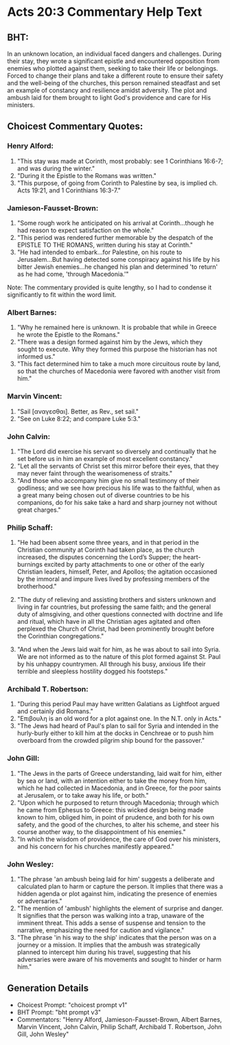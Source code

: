 # Acts 20:3 Commentary Help Text

## BHT:
In an unknown location, an individual faced dangers and challenges. During their stay, they wrote a significant epistle and encountered opposition from enemies who plotted against them, seeking to take their life or belongings. Forced to change their plans and take a different route to ensure their safety and the well-being of the churches, this person remained steadfast and set an example of constancy and resilience amidst adversity. The plot and ambush laid for them brought to light God's providence and care for His ministers.

## Choicest Commentary Quotes:
### Henry Alford:
1. "This stay was made at Corinth, most probably: see 1 Corinthians 16:6-7; and was during the winter."
2. "During it the Epistle to the Romans was written."
3. "This purpose, of going from Corinth to Palestine by sea, is implied ch. Acts 19:21, and 1 Corinthians 16:3-7."

### Jamieson-Fausset-Brown:
1. "Some rough work he anticipated on his arrival at Corinth...though he had reason to expect satisfaction on the whole." 
2. "This period was rendered further memorable by the despatch of the EPISTLE TO THE ROMANS, written during his stay at Corinth."
3. "He had intended to embark...for Palestine, on his route to Jerusalem...But having detected some conspiracy against his life by his bitter Jewish enemies...he changed his plan and determined 'to return' as he had come, 'through Macedonia.'"

Note: The commentary provided is quite lengthy, so I had to condense it significantly to fit within the word limit.

### Albert Barnes:
1. "Why he remained here is unknown. It is probable that while in Greece he wrote the Epistle to the Romans." 
2. "There was a design formed against him by the Jews, which they sought to execute. Why they formed this purpose the historian has not informed us."
3. "This fact determined him to take a much more circuitous route by land, so that the churches of Macedonia were favored with another visit from him."

### Marvin Vincent:
1. "Sail [αναγεσθαι]. Better, as Rev., set sail." 
2. "See on Luke 8:22; and compare Luke 5:3."

### John Calvin:
1. "The Lord did exercise his servant so diversely and continually that he set before us in him an example of most excellent constancy."
2. "Let all the servants of Christ set this mirror before their eyes, that they may never faint through the wearisomeness of straits."
3. "And those who accompany him give no small testimony of their godliness; and we see how precious his life was to the faithful, when as a great many being chosen out of diverse countries to be his companions, do for his sake take a hard and sharp journey not without great charges."

### Philip Schaff:
1. "He had been absent some three years, and in that period in the Christian community at Corinth had taken place, as the church increased, the disputes concerning the Lord’s Supper; the heart-burnings excited by party attachments to one or other of the early Christian leaders, himself, Peter, and Apollos; the agitation occasioned by the immoral and impure lives lived by professing members of the brotherhood." 

2. "The duty of relieving and assisting brothers and sisters unknown and living in far countries, but professing the same faith; and the general duty of almsgiving, and other questions connected with doctrine and life and ritual, which have in all the Christian ages agitated and often perplexed the Church of Christ, had been prominently brought before the Corinthian congregations."

3. "And when the Jews laid wait for him, as he was about to sail into Syria. We are not informed as to the nature of this plot formed against St. Paul by his unhappy countrymen. All through his busy, anxious life their terrible and sleepless hostility dogged his footsteps."

### Archibald T. Robertson:
1. "During this period Paul may have written Galatians as Lightfoot argued and certainly did Romans."
2. "Επιβουλη is an old word for a plot against one. In the N.T. only in Acts."
3. "The Jews had heard of Paul's plan to sail for Syria and intended in the hurly-burly either to kill him at the docks in Cenchreae or to push him overboard from the crowded pilgrim ship bound for the passover."

### John Gill:
1. "The Jews in the parts of Greece understanding, laid wait for him, either by sea or land, with an intention either to take the money from him, which he had collected in Macedonia, and in Greece, for the poor saints at Jerusalem, or to take away his life, or both." 
2. "Upon which he purposed to return through Macedonia; through which he came from Ephesus to Greece: this wicked design being made known to him, obliged him, in point of prudence, and both for his own safety, and the good of the churches, to alter his scheme, and steer his course another way, to the disappointment of his enemies." 
3. "In which the wisdom of providence, the care of God over his ministers, and his concern for his churches manifestly appeared."

### John Wesley:
1. "The phrase 'an ambush being laid for him' suggests a deliberate and calculated plan to harm or capture the person. It implies that there was a hidden agenda or plot against him, indicating the presence of enemies or adversaries."
2. "The mention of 'ambush' highlights the element of surprise and danger. It signifies that the person was walking into a trap, unaware of the imminent threat. This adds a sense of suspense and tension to the narrative, emphasizing the need for caution and vigilance."
3. "The phrase 'in his way to the ship' indicates that the person was on a journey or a mission. It implies that the ambush was strategically planned to intercept him during his travel, suggesting that his adversaries were aware of his movements and sought to hinder or harm him."


## Generation Details
- Choicest Prompt: "choicest prompt v1"
- BHT Prompt: "bht prompt v3"
- Commentators: "Henry Alford, Jamieson-Fausset-Brown, Albert Barnes, Marvin Vincent, John Calvin, Philip Schaff, Archibald T. Robertson, John Gill, John Wesley"
